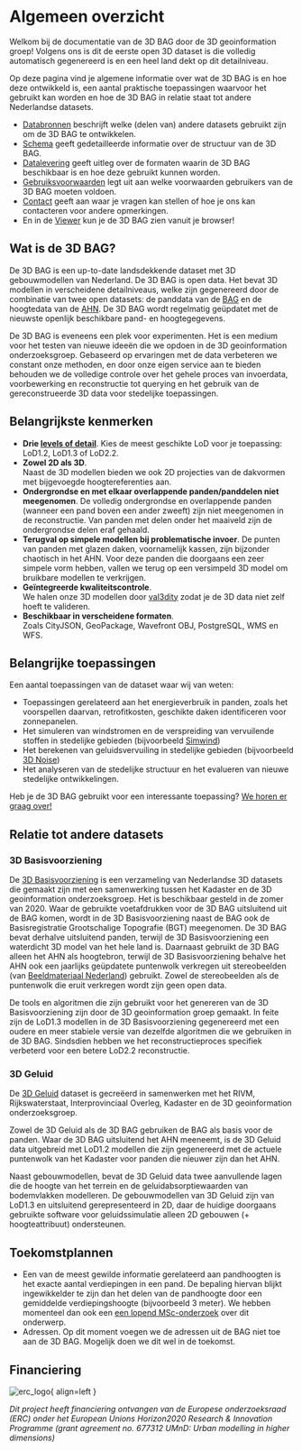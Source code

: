 # Algemeen overzicht

Welkom bij de documentatie van de 3D BAG door de 3D geoinformation groep! Volgens ons is dit de eerste open 3D dataset is die volledig automatisch gegenereerd is en een heel land dekt op dit detailniveau.

Op deze pagina vind je algemene informatie over wat de 3D BAG is en hoe deze ontwikkeld is, een aantal praktische toepassingen waarvoor het gebruikt kan worden en hoe de 3D BAG in relatie staat tot andere Nederlandse datasets.

- [Databronnen](overview/sources.md) beschrijft welke (delen van) andere datasets gebruikt zijn om de 3D BAG te ontwikkelen.
- [Schema](schema/concepts.md) geeft gedetailleerde informatie over de structuur van de 3D BAG.
- [Datalevering](delivery/webservices.md) geeft uitleg over de formaten waarin de 3D BAG beschikbaar is en hoe deze gebruikt kunnen worden.
- [Gebruiksvoorwaarden](copyright.md) legt uit aan welke voorwaarden gebruikers van de 3D BAG moeten voldoen.
- [Contact](contact.md) geeft aan waar je vragen kan stellen of hoe je ons kan contacteren voor andere opmerkingen.
- En in de [Viewer](https://3dbag.nl) kun je de 3D BAG zien vanuit je browser!

## Wat is de 3D BAG?

De 3D BAG is een up-to-date landsdekkende dataset met 3D gebouwmodellen van Nederland. De 3D BAG is open data. Het bevat 3D modellen in verscheidene detailniveaus, welke zijn gegenereerd door de combinatie van twee open datasets: de panddata van de [BAG](overview/sources.md#BAG) en de hoogtedata van de [AHN](overview/sources.md#AHN). De 3D BAG wordt regelmatig geüpdatet met de nieuwste openlijk beschikbare pand- en hoogtegegevens.

De 3D BAG is eveneens een plek voor experimenten. Het is een medium voor het testen van nieuwe ideeën die we opdoen in de 3D geoinformation onderzoeksgroep. Gebaseerd op ervaringen met de data verbeteren we constant onze methoden, en door onze eigen service aan te bieden behouden we de volledige controle over het gehele proces van invoerdata, voorbewerking en reconstructie tot querying en het gebruik van de gereconstrueerde 3D data voor stedelijke toepassingen.

## Belangrijkste kenmerken

- **Drie [levels of detail](schema/concepts.md#level-of-detail-lod)**.
Kies de meest geschikte LoD voor je toepassing: LoD1.2, LoD1.3 of LoD2.2.
- **Zowel 2D als 3D**.  
Naast de 3D modellen bieden we ook 2D projecties van de dakvormen met bijgevoegde hoogtereferenties aan.
- **Ondergrondse en met elkaar overlappende panden/panddelen niet meegenomen**. 
De volledig ondergrondse en overlappende panden (wanneer een pand boven een ander zweeft) zijn niet meegenomen in de reconstructie. Van panden met delen onder het maaiveld zijn de ondergrondse delen eraf gehaald.
- **Terugval op simpele modellen bij problematische invoer**.
De punten van panden met glazen daken, voornamelijk kassen, zijn bijzonder chaotisch in het AHN. Voor deze panden die doorgaans een zeer simpele vorm hebben, vallen we terug op een versimpeld 3D model om bruikbare modellen te verkrijgen.
- **Geïntegreerde kwaliteitscontrole**.  
We halen onze 3D modellen door [val3dity](https://github.com/tudelft3d/val3dity) zodat je de 3D data niet zelf hoeft te valideren.
- **Beschikbaar in verscheidene formaten**.  
Zoals CityJSON, GeoPackage, Wavefront OBJ, PostgreSQL, WMS en WFS.

## Belangrijke toepassingen

Een aantal toepassingen van de dataset waar wij van weten:

- Toepassingen gerelateerd aan het energieverbruik in panden, zoals het voorspellen daarvan, retrofitkosten, geschikte daken identificeren voor zonnepanelen.
- Het simuleren van windstromen en de verspreiding van vervuilende stoffen in stedelijke gebieden (bijvoorbeeld [Simwind](https://3d.bk.tudelft.nl/projects/simwind/))
- Het berekenen van geluidsvervuiling in stedelijke gebieden (bijvoorbeeld [3D Noise](https://3d.bk.tudelft.nl/projects/noise3d/))
- Het analyseren van de stedelijke structuur en het evalueren van nieuwe stedelijke ontwikkelingen.

Heb je de 3D BAG gebruikt voor een interessante toepassing? [We horen er graag over!](contact.md)

<!-- this would fit under the LoD section at the Concepts -->
<!-- Het gewenste detailniveau waarin gebouwen gemodelleerd zijn hangt af van de data-eisen voor een specifieke toepassing. Een hogere LoD representeert de werkelijkheid beter, maar is ook complexer (en daarom duurder) om in te winnen en bij te houden. Daarnaast leidt een hogere LoD niet altijd tot betere resultaten, terwijl te veel detail een negatieve invloed kan hebben op de uitvoertijd van analyses en de complexiteit van het implementeren daarvan. Het is derhalve belangrijk om de juiste keuze te maken tussen de verschillende datasets die we aanbieden. -->

## Relatie tot andere datasets

### 3D Basisvoorziening

De [3D Basisvoorziening](https://www.pdok.nl/3d-basisvoorziening) is een verzameling van Nederlandse 3D datasets die gemaakt zijn met een samenwerking tussen het Kadaster en de 3D geoinformation onderzoeksgroep. Het is beschikbaar gesteld in de zomer van 2020. Waar de gebruikte voetafdrukken voor de 3D BAG uitsluitend uit de BAG komen, wordt in de 3D Basisvoorziening naast de BAG ook de Basisregistratie Grootschalige Topografie (BGT) meegenomen. De 3D BAG bevat derhalve uitsluitend panden, terwijl de 3D Basisvoorziening een waterdicht 3D model van het hele land is. Daarnaast gebruikt de 3D BAG alleen het AHN als hoogtebron, terwijl de 3D Basisvoorziening behalve het AHN ook een jaarlijks geüpdatete puntenwolk verkregen uit stereobeelden (van [Beeldmateriaal Nederland](https://www.beeldmateriaal.nl/)) gebruikt. Zowel de stereobeelden als de puntenwolk die eruit verkregen wordt zijn geen open data.

De tools en algoritmen die zijn gebruikt voor het genereren van de 3D Basisvoorziening zijn door de 3D geoinformation groep gemaakt. In feite zijn de LoD1.3 modellen in de 3D Basisvoorziening gegenereerd met een oudere en meer stabiele versie van dezelfde algoritmen die we gebruiken in de 3D BAG. Sindsdien hebben we het reconstructieproces specifiek verbeterd voor een betere LoD2.2 reconstructie.

<!-- Jantien would leave the commented part underneath out, as she commented in the English version of this text. I wrote too many details, the focus should be on 3D BAG. -->

<!-- De gebouwen uit de BAG worden gebruikt in de 3D Basisvoorziening omdat de hoogtedata ingewonnen worden vanuit de lucht, en BAG-panden ook gebaseerd zijn op het bovenaanzicht van gebouwen. Deze kunnen dus accurater gereconstrueerd worden dan BGT-voetafdrukken, die gebaseerd zijn op het maaiveld. De panden uit de BAG sluiten echter niet perfect aan op de BGT, en daarom <a href=https://docs.geostandaarden.nl/3dbv/prod/#voorbewerking-van-bag-en-bgt>vindt er een voorbewerking</a> plaats om de twee datasets op elkaar aan te sluiten en ervoor te zorgen dat het resulterende 3D-model waterdicht is. -->

### 3D Geluid

De [3D Geluid](https://www.pdok.nl/3d-input-data-voor-geluidssimulaties-versie-0.3.1) dataset is gecreëerd in samenwerken met het RIVM, Rijkswaterstaat, Interprovinciaal Overleg, Kadaster en de 3D geoinformation onderzoeksgroep.

Zowel de 3D Geluid als de 3D BAG gebruiken de BAG als basis voor de panden. Waar de 3D BAG uitsluitend het AHN meeneemt, is de 3D Geluid data uitgebreid met LoD1.2 modellen die zijn gegenereerd met de actuele puntenwolk van het Kadaster voor panden die nieuwer zijn dan het AHN.

Naast gebouwmodellen, bevat de 3D Geluid data twee aanvullende lagen die de hoogte van het terrein en de geluidabsorptiewaarden van bodemvlakken modelleren. De gebouwmodellen van 3D Geluid zijn van LoD1.3 en uitsluitend gerepresenteerd in 2D, daar de huidige doorgaans gebruikte software voor geluidssimulatie alleen 2D gebouwen (+ hoogteattribuut) ondersteunen.

## Toekomstplannen

- Een van de meest gewilde informatie gerelateerd aan pandhoogten is het exacte aantal verdiepingen in een pand. De bepaling hiervan blijkt ingewikkelder te zijn dan het delen van de pandhoogte door een gemiddelde verdiepingshoogte (bijvoorbeeld 3 meter). We hebben momenteel dan ook een [een lopend MSc-onderzoek](https://3d.bk.tudelft.nl/education/#theses) over dit onderwerp.
- Adressen. Op dit moment voegen we de adressen uit de BAG niet toe aan de 3D BAG. Mogelijk doen we dit wel in de toekomst.

## Financiering

![erc_logo](../images_common/erc_logo_small.png){ align=left } 

*Dit project heeft financiering ontvangen van de Europese onderzoeksraad (ERC) onder het European Unions Horizon2020 Research & Innovation Programme (grant agreement no. 677312 UMnD: Urban modelling in higher dimensions)*

